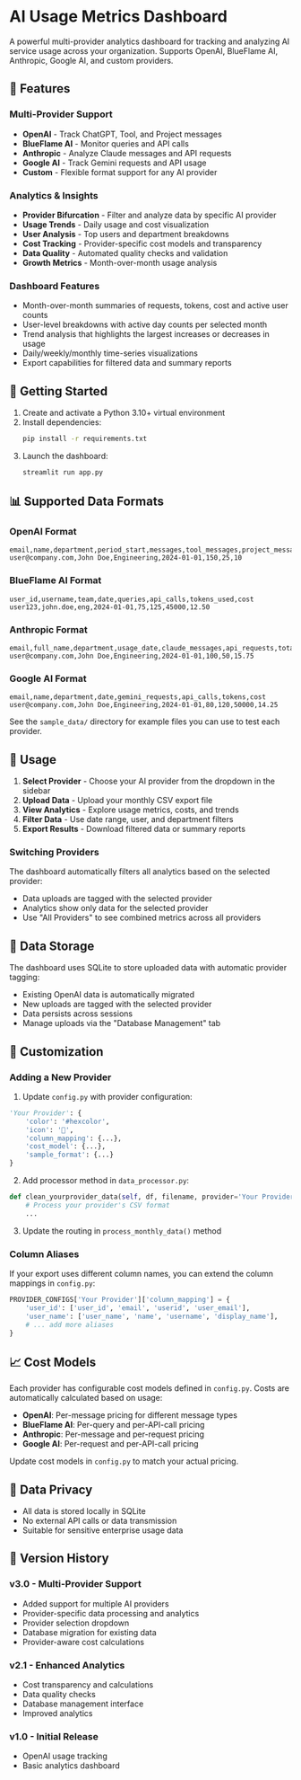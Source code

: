  # AI Usage Metrics Dashboard

A powerful multi-provider analytics dashboard for tracking and analyzing AI service usage across your organization. Supports OpenAI, BlueFlame AI, Anthropic, Google AI, and custom providers.

## 🎯 Features

### Multi-Provider Support
- **OpenAI** - Track ChatGPT, Tool, and Project messages
- **BlueFlame AI** - Monitor queries and API calls
- **Anthropic** - Analyze Claude messages and API requests
- **Google AI** - Track Gemini requests and API usage
- **Custom** - Flexible format support for any AI provider

### Analytics & Insights
- **Provider Bifurcation** - Filter and analyze data by specific AI provider
- **Usage Trends** - Daily usage and cost visualization
- **User Analysis** - Top users and department breakdowns
- **Cost Tracking** - Provider-specific cost models and transparency
- **Data Quality** - Automated quality checks and validation
- **Growth Metrics** - Month-over-month usage analysis

### Dashboard Features
- Month-over-month summaries of requests, tokens, cost and active user counts
- User-level breakdowns with active day counts per selected month
- Trend analysis that highlights the largest increases or decreases in usage
- Daily/weekly/monthly time-series visualizations
- Export capabilities for filtered data and summary reports

## 🚀 Getting Started

1. Create and activate a Python 3.10+ virtual environment
2. Install dependencies:
   ```bash
   pip install -r requirements.txt
   ```
3. Launch the dashboard:
   ```bash
   streamlit run app.py
   ```

## 📊 Supported Data Formats

### OpenAI Format
```csv
email,name,department,period_start,messages,tool_messages,project_messages
user@company.com,John Doe,Engineering,2024-01-01,150,25,10
```

### BlueFlame AI Format
```csv
user_id,username,team,date,queries,api_calls,tokens_used,cost
user123,john.doe,eng,2024-01-01,75,125,45000,12.50
```

### Anthropic Format
```csv
email,full_name,department,usage_date,claude_messages,api_requests,total_cost
user@company.com,John Doe,Engineering,2024-01-01,100,50,15.75
```

### Google AI Format
```csv
email,name,department,date,gemini_requests,api_calls,tokens,cost
user@company.com,John Doe,Engineering,2024-01-01,80,120,50000,14.25
```

See the `sample_data/` directory for example files you can use to test each provider.

## 🔧 Usage

1. **Select Provider** - Choose your AI provider from the dropdown in the sidebar
2. **Upload Data** - Upload your monthly CSV export file
3. **View Analytics** - Explore usage metrics, costs, and trends
4. **Filter Data** - Use date range, user, and department filters
5. **Export Results** - Download filtered data or summary reports

### Switching Providers

The dashboard automatically filters all analytics based on the selected provider:
- Data uploads are tagged with the selected provider
- Analytics show only data for the selected provider
- Use "All Providers" to see combined metrics across all providers

## 📁 Data Storage

The dashboard uses SQLite to store uploaded data with automatic provider tagging:
- Existing OpenAI data is automatically migrated
- New uploads are tagged with the selected provider
- Data persists across sessions
- Manage uploads via the "Database Management" tab

## 🎨 Customization

### Adding a New Provider

1. Update `config.py` with provider configuration:
```python
'Your Provider': {
    'color': '#hexcolor',
    'icon': '🎯',
    'column_mapping': {...},
    'cost_model': {...},
    'sample_format': {...}
}
```

2. Add processor method in `data_processor.py`:
```python
def clean_yourprovider_data(self, df, filename, provider='Your Provider'):
    # Process your provider's CSV format
    ...
```

3. Update the routing in `process_monthly_data()` method

### Column Aliases

If your export uses different column names, you can extend the column mappings in `config.py`:

```python
PROVIDER_CONFIGS['Your Provider']['column_mapping'] = {
    'user_id': ['user_id', 'email', 'userid', 'user_email'],
    'user_name': ['user_name', 'name', 'username', 'display_name'],
    # ... add more aliases
}
```

## 📈 Cost Models

Each provider has configurable cost models defined in `config.py`. Costs are automatically calculated based on usage:

- **OpenAI**: Per-message pricing for different message types
- **BlueFlame AI**: Per-query and per-API-call pricing  
- **Anthropic**: Per-message and per-request pricing
- **Google AI**: Per-request and per-API-call pricing

Update cost models in `config.py` to match your actual pricing.

## 🔐 Data Privacy

- All data is stored locally in SQLite
- No external API calls or data transmission
- Suitable for sensitive enterprise usage data

## 📝 Version History

### v3.0 - Multi-Provider Support
- Added support for multiple AI providers
- Provider-specific data processing and analytics
- Provider selection dropdown
- Database migration for existing data
- Provider-aware cost calculations

### v2.1 - Enhanced Analytics
- Cost transparency and calculations
- Data quality checks
- Database management interface
- Improved analytics

### v1.0 - Initial Release
- OpenAI usage tracking
- Basic analytics dashboard
